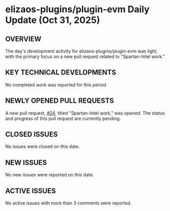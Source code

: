 # elizaos-plugins/plugin-evm Daily Update (Oct 31, 2025)
## OVERVIEW 
The day's development activity for elizaos-plugins/plugin-evm was light, with the primary focus on a new pull request related to "Spartan-Intel work."

## KEY TECHNICAL DEVELOPMENTS
No completed work was reported for this period.

## NEWLY OPENED PULL REQUESTS
A new pull request, [#24](https://github.com/elizaos-plugins/plugin-evm/pull/24), titled "Spartan-Intel work," was opened. The status and progress of this pull request are currently pending.

## CLOSED ISSUES
No issues were closed on this date.

## NEW ISSUES
No new issues were reported on this date.

## ACTIVE ISSUES
No active issues with more than 3 comments were reported.